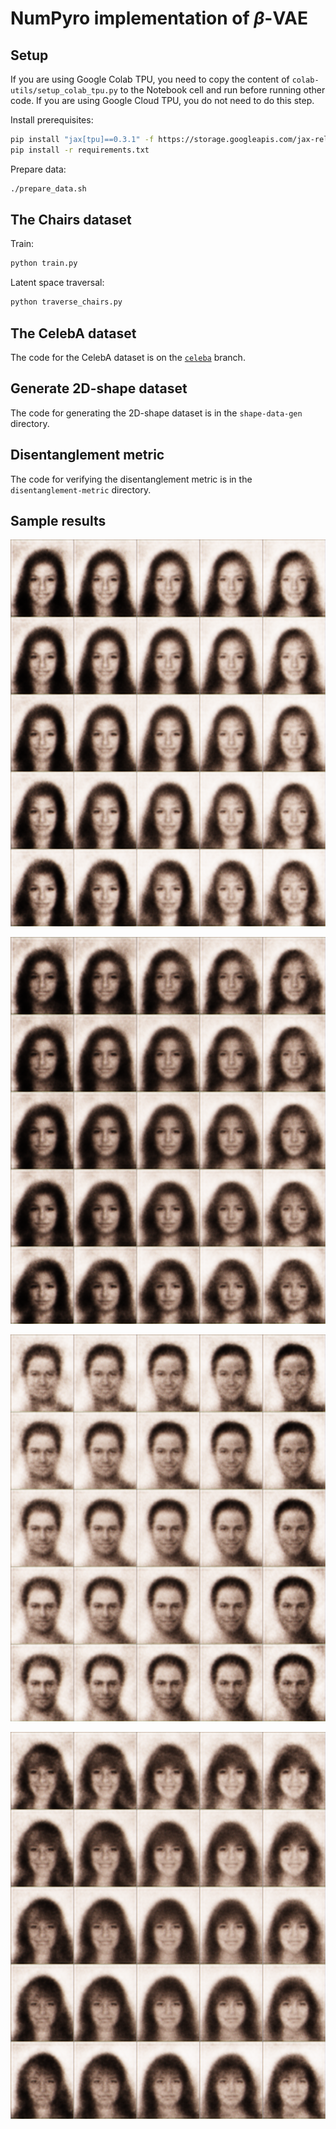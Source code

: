 # NumPyro implementation of _β_-VAE

## Setup

If you are using Google Colab TPU, you need to copy the content of `colab-utils/setup_colab_tpu.py` to the Notebook cell and run before running other code. If you are using Google Cloud TPU, you do not need to do this step.

Install prerequisites:

```sh
pip install "jax[tpu]==0.3.1" -f https://storage.googleapis.com/jax-releases/libtpu_releases.html
pip install -r requirements.txt
```

Prepare data:

```sh
./prepare_data.sh
```

## The Chairs dataset

Train:

```sh
python train.py
```

Latent space traversal:

```sh
python traverse_chairs.py
```

## The CelebA dataset

The code for the CelebA dataset is on the [`celeba`](https://github.com/ayaka14732/beta-vae-numpyro/tree/celeba) branch.

## Generate 2D-shape dataset

The code for generating the 2D-shape dataset is in the `shape-data-gen` directory.

## Disentanglement metric

The code for verifying the disentanglement metric is in the `disentanglement-metric` directory.

## Sample results

![](demo/traverse_celeba_4_1530_3_28.png)

![](demo/traverse_celeba_4_1548_3_28.png)

![](demo/traverse_celeba_4_1594_18_44.png)

![](demo/traverse_celeba_4_1604_40_28.png)
